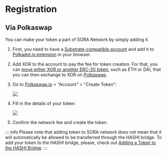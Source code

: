<!-- TODO: 
- update image names in this topic 
- check image alignment
-->

# Registration

## Via Polkaswap

You can make your token a part of SORA Network by simply adding it.

1. First, you need to have a [Substrate-compatible account](https://wiki.polkadot.network/docs/en/learn-accounts) and add it to [Polkadot.js extension](https://polkadot.js.org/extension/) in your browser.

2. Add XOR to the account to pay the fee for token creation. For that, you can [move either XOR or another ERC-20 token](https://wiki.sora.org/guides/how-to-transfer-from-ethereum-mainnet-to-sora-v2-hashi-bridge), such as ETH or DAI, that you can then exchange to XOR on [Polkaswap](https://polkaswap.io/#/swap).

3. Go to [Polkaswap.io](https://polkaswap.io/) > "Account" > "Create Token":

    ![](</.gitbook/assets/Screenshotfrom2021-05-1402-06-52.png>)

4. Fill in the details of your token:

    ![](</.gitbook/assets/Screenshotfrom2021-05-1402-15-37.png>)

5. Confirm the network fee and create the token.

::: info
Please note that adding token to SORA network does not mean that it
will automatically be allowed to be transferred through the HASHI
bridge. To add your token to the HASHI bridge, please, check out
[Adding a Token to the HASHI Bridge](adding-a-token-to-a-hashi-bridge.md).
:::

